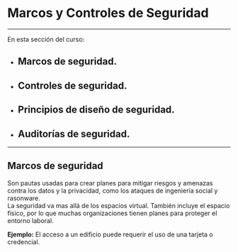 # Marcos y Controles de Seguridad
---

En esta sección del curso:

- ## Marcos de seguridad.

- ## Controles de seguridad.

- ## Principios de diseño de seguridad.

- ## Auditorías de seguridad.

---

## Marcos de seguridad
Son pautas usadas para crear planes para mitigar riesgos y amenazas contra los datos y la privacidad, como los ataques de ingeniería social y rasonware.  
La seguridad va mas allá de los espacios virtual. También incluye el espacio físico, por lo que muchas organizaciones tienen planes para proteger el entorno laboral. 

**Ejemplo:** El acceso a un edificio puede requerir el uso de una tarjeta o credencial.
